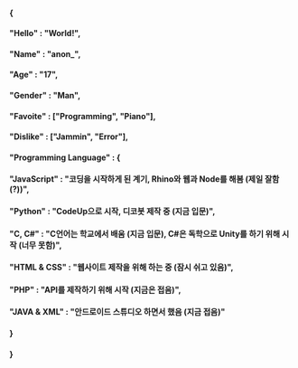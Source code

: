 #### {
####    "Hello" : "World!",
####    "Name" : "anon_",
####    "Age" : "17",
####    "Gender" : "Man",
####    "Favoite" : ["Programming", "Piano"],
####    "Dislike" : ["Jammin", "Error"],
####    "Programming Language" : {
####        "JavaScript" : "코딩을 시작하게 된 계기, Rhino와 웹과 Node를 해봄 (제일 잘함(?))",
####        "Python" : "CodeUp으로 시작, 디코봇 제작 중 (지금 입문)",
####        "C, C#" : "C언어는 학교에서 배움 (지금 입문), C#은 독학으로 Unity를 하기 위해 시작 (너무 못함)",
####        "HTML & CSS" : "웹사이트 제작을 위해 하는 중 (잠시 쉬고 있음)",
####        "PHP" : "API를 제작하기 위해 시작 (지금은 접음)",
####        "JAVA & XML" : "안드로이드 스튜디오 하면서 했음 (지금 접음)"
####    }
#### }
